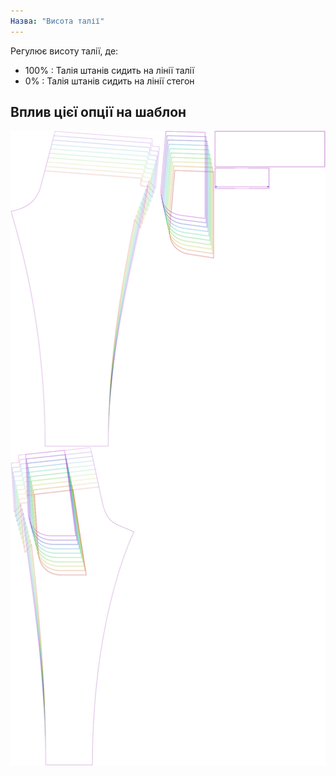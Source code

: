 ```yaml
---
Назва: "Висота талії"
---
```


Регулює висоту талії, де:

- 100% : Талія штанів сидить на лінії талії
- 0% : Талія штанів сидить на лінії стегон

## Вплив цієї опції на шаблон

![На цьому зображенні показано вплив цієї опції шляхом накладання декількох варіантів, які мають різне значення для цієї опції](paco_waistheight_sample.svg "Вплив цієї опції на шаблон")
